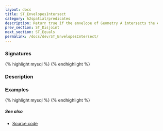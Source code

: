 ```yaml
---
layout: docs
title: ST_EnvelopesIntersect
category: h2spatial/predicates
description: Return true if the envelope of Geometry A intersects the envelope of Geometry B
prev_section: ST_Disjoint
next_section: ST_Equals
permalink: /docs/dev/ST_EnvelopesIntersect/
---
```


### Signatures

{% highlight mysql %}
{% endhighlight %}

### Description

<!-- This function does not seem to be SFS. Is it SQL-MM? -->

### Examples

{% highlight mysql %}
{% endhighlight %}

##### See also

* <a href="https://github.com/irstv/H2GIS/blob/master/h2spatial/src/main/java/org/h2gis/h2spatial/internal/function/spatial/predicates/ST_EnvelopesIntersect.java" target="_blank">Source code</a>
